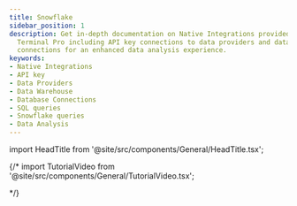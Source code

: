 ```yaml
---
title: Snowflake
sidebar_position: 1
description: Get in-depth documentation on Native Integrations provided by OpenBB
  Terminal Pro including API key connections to data providers and database/warehouse
  connections for an enhanced data analysis experience.
keywords:
- Native Integrations
- API key
- Data Providers
- Data Warehouse
- Database Connections
- SQL queries
- Snowflake queries
- Data Analysis
---
```


import HeadTitle from '@site/src/components/General/HeadTitle.tsx';

<HeadTitle title="Snowflake | OpenBB Terminal Pro Docs" />

{/*
import TutorialVideo from '@site/src/components/General/TutorialVideo.tsx';

<TutorialVideo
  youtubeLink="https://www.youtube.com/embed/Xu4gPiftp0g?si=h7RyXWEfrUuCG-za"
  videoLegend="Short introduction to the Snowflake native integration"
/>
*/}

<!-- @TODO add more details around an example of how this integration works -->
